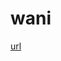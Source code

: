 # wani

[url](https://github.com/codeforgermany/click_that_hood/blob/main/public/data/brazil-states.geojson)